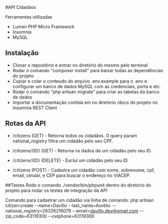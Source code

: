 #API Cidadãos

Ferramentas utilizadas
- Lumen PHP Micro Framework
- Insomnia
- MySQL

## Instalação
- Clonar o repositório e entrar no diretório do mesmo pelo terminal
- Rodar o comando "composer install" para baixar todas as dependências do projeto
- Copiar e colar o conteudo do arquivo .env.example para o .env e configurar um banco de dados MySQL com as credenciais, porta e etc.
- Rodar o comando "php artisan migrate" para criar as tabelas do banco de dados
- Importar a documentação contida em no diretório /docs do projeto no Insomnia REST Client

## Rotas da API
- /citizens (GET) - Retorna todos os cidadãos. 
O query param national_registry filtra um cidadão pelo seu CPF.

- /citizens/{ID} (GET) - Retorna os dados de um cidadão pelo seu ID.

- /citizens/{ID} (DELETE) - Exclui um cidadão pelo seu ID.

- /citizens (POST) - Cadastra um cidadão com nome, sobrenome, cpf, email, celular, e CEP para buscar o endereço no VIACEP. 

##Testes
Rode o comando ./vendor/bin/phpunit dentro do diretório do projeto para rodar os testes de integração da API

Comando para cadastrar um cidadão via linha de comando:
php artisan citizen:create --name=Davillo --last_name=Aurélio --national_registry=26326216079 --email=davillo.dev@gmail.com --zip_code=63119300 --celphone=63119300
